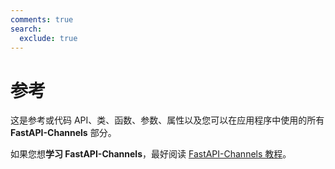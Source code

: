 ```yaml
---
comments: true
search:
  exclude: true
---
```


# 参考

这是参考或代码 API、类、函数、参数、属性以及您可以在应用程序中使用的所有 **FastAPI-Channels** 部分。

如果您想**学习 FastAPI-Channels**，最好阅读 [FastAPI-Channels 教程](../learn/index.md)。